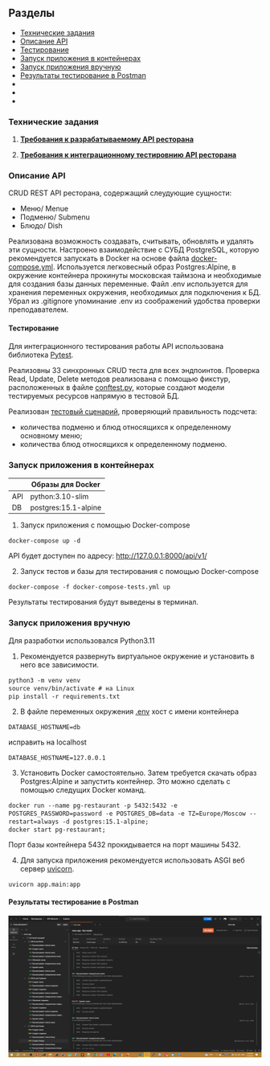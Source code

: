 ## Разделы
- [Технические задания](#технические-задания)
- [Описание API](#описание-api)
- [Тестирование](#)
- [Запуск приложения в контейнерах](#)
- [Запуск приложения вручную](#)
- [Результаты тестирование в Postman](#Результаты-тестирование-в-Postman)
- [](#)
- [](#)
- [](#)

### Технические задания 
1. <a href="assignment/Homework_1.md"> <b>Требования к разрабатываемому API ресторана</b> </a>

2. <a href="assignment/Homework_2.md"> <b>Требования к интеграционному тестировнию API ресторана</b> </a>


### Описание API
CRUD REST API ресторана, содержащий слеудующие сущности:
- Меню/ Menue
- Подменю/ Submenu
- Блюдо/ Dish

Реализована возможность создавать, считывать, обновлять и удалять эти сущности. Настроено взаимодействие с СУБД PostgreSQL, которую рекомендуется запускать в Docker на основе файла [docker-compose.yml](dcoker-compose.yml). Используется легковесный образ Postgres:Alpine, в окружение контейнера прокинуты московская таймзона и необходимые для создания базы данных переменные. Файл .env используется для хранения переменных окружения, необходимых для подключения к БД. Убрал из .gitignore упоминание .env из соображений удобства проверки преподавателем.  

#### Тестирование

Для интеграционного тестирования работы API использована библиотека [Pytest](https://docs.pytest.org/).  

Реализовны 33 синхронных CRUD теста для всех эндпоинтов. Проверка Read, Update, Delete методов реализована с помощью фикстур, расположенных в файле [conftest.py](tests/conftest.py), которые создают модели тестируемых ресурсов напрямую в тестовой БД.  

Реализован [тестовый сценарий](tests/test_quantity.py), проверяющий правильность подсчета:
- количества подменю и блюд относящихся к определенному основному меню;
- количества блюд относящихся к определенному подменю.




### Запуск приложения в контейнерах

|     |Образы для Docker     |
|-----|----------------------|
|API  | python:3.10-slim     |
|DB   | postgres:15.1-alpine | 

1. Запуск приложения с помощью Docker-compose

```
docker-compose up -d
```
API будет доступен по адресу: http://127.0.0.1:8000/api/v1/


2. Запуск тестов и базы для тестирования с помощью Docker-compose
```
docker-compose -f docker-compose-tests.yml up
```
Результаты тестирования будут выведены в терминал.

### Запуск приложения вручную

Для разработки использовался Python3.11

1. Рекомендуется развернуть виртуальное окружение и установить в него все зависимости.

```console
python3 -m venv venv 
source venv/bin/activate # на Linux
pip install -r requirements.txt
```

2. В файле переменных окружения [.env](/.env) хост с имени контейнера
```
DATABASE_HOSTNAME=db
```
исправить на localhost
```
DATABASE_HOSTNAME=127.0.0.1
```

3. Установить Docker самостоятельно. Затем требуется скачать образ Postgres:Alpine и запустить контейнер. Это можно сделать с помощью следущих Docker команд. 
```console
docker run --name pg-restaurant -p 5432:5432 -e POSTGRES_PASSWORD=password -e POSTGRES_DB=data -e TZ=Europe/Moscow --restart=always -d postgres:15.1-alpine;
docker start pg-restaurant;
```
Порт базы контейнера 5432 прокидывается на порт машины 5432.

4. Для запуска приложения рекомендуется использовать ASGI веб сервер [uvicorn](https://www.uvicorn.org/).
```console
uvicorn app.main:app 
```

#### Результаты тестирование в Postman 
<img src="docs/postman_test_results.png" alt="postman test results 100%">



  
